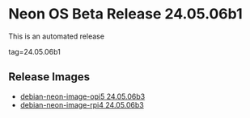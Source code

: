 # Neon OS Beta Release 24.05.06b1
This is an automated release

tag=24.05.06b1

## Release Images
- [debian-neon-image-opi5 24.05.06b3](https://2222.us/app/files/neon_images/core/opi5/dev/debian-neon-image-opi5_2024-05-06_19_03.img.xz)
- [debian-neon-image-rpi4 24.05.06b3](https://2222.us/app/files/neon_images/core/rpi4/dev/debian-neon-image-rpi4_2024-05-06_19_03.img.xz)
